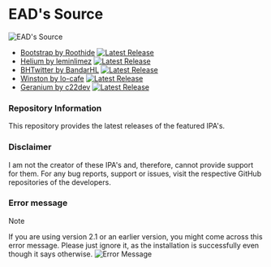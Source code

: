 # EAD's Source

![EAD's Source](https://cdn.discordapp.com/attachments/1019354023163351050/1196130674101465129/4x.png)

- [Bootstrap by Roothide](https://github.com/roothide/Bootstrap) [![Latest Release](https://img.shields.io/github/release/roothide/Bootstrap.png?label=&style=flat-square&color=black)](https://github.com/roothide/Bootstrap/releases/latest)
- [Helium by leminlimez](https://github.com/leminlimez/Helium) [![Latest Release](https://img.shields.io/github/release/leminlimez/Helium.png?label=&style=flat-square&color=black)](https://github.com/leminlimez/Helium/releases/latest)
- [BHTwitter by BandarHL](https://github.com/BandarHL/BHTwitter) [![Latest Release](https://img.shields.io/github/release/BandarHL/BHTwitter.png?label=&style=flat-square&color=black)](https://github.com/BandarHL/BHTwitter/releases/latest)
- [Winston by lo-cafe](https://github.com/lo-cafe/winston) [![Latest Release](https://img.shields.io/github/release/lo-cafe/winston.png?label=&style=flat-square&color=black)](https://github.com/lo-cafe/winston/releases/latest)
- [Geranium by c22dev](https://github.com/c22dev/Geranium) [![Latest Release](https://img.shields.io/github/release/c22dev/Geranium.png?label=&style=flat-square&color=black)](https://github.com/c22dev/Geranium/releases/latest)

### Repository Information
This repository provides the latest releases of the featured IPA's.
### Disclaimer
I am not the creator of these IPA's and, therefore, cannot provide support for them. For any bug reports, support or issues, visit the respective GitHub repositories of the developers.
### Error message
> [!NOTE] 
If you are using version 2.1 or an earlier version, you might come across this error message. Please just ignore it, as the installation is successfully even though it says otherwise.
![Error Message](https://cdn.discordapp.com/attachments/1019354023163351050/1199524596282556416/IMG_0829.png)
>
